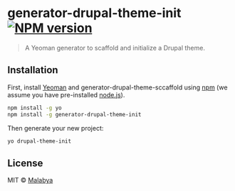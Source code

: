 # generator-drupal-theme-init [![NPM version][npm-image]][npm-url]
> A Yeoman generator to scaffold and initialize a Drupal theme.

## Installation

First, install [Yeoman](http://yeoman.io) and generator-drupal-theme-sccaffold using [npm](https://www.npmjs.com/) (we assume you have pre-installed [node.js](https://nodejs.org/)).

```bash
npm install -g yo
npm install -g generator-drupal-theme-init
```

Then generate your new project:

```bash
yo drupal-theme-init
```

## License

MIT © [Malabya](https://imalabya.co)


[npm-image]: https://badge.fury.io/js/generator-drupal-theme-init.svg
[npm-url]: https://npmjs.org/package/generator-drupal-theme-init

